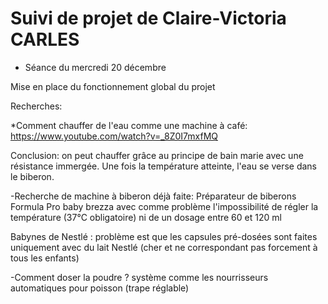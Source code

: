 # Suivi de projet de Claire-Victoria CARLES

 * Séance du mercredi 20 décembre

Mise en place du fonctionnement global du projet


Recherches:

  *Comment chauffer de l'eau comme une machine à café: https://www.youtube.com/watch?v=_8Z0I7mxfMQ 
  
  Conclusion: on peut chauffer grâce au principe de bain marie avec une résistance immergée. Une fois la température atteinte, l'eau se verse dans le biberon.
  
  -Recherche de machine à biberon déjà faite: 
  Préparateur de biberons Formula Pro baby brezza avec comme problème l'impossibilité de régler la température (37°C obligatoire) ni de un dosage entre 60 et 120 ml
  
  Babynes de Nestlé : problème est que les capsules pré-dosées sont faites uniquement avec du lait Nestlé (cher et ne correspondant pas forcement à tous les enfants)
  
  -Comment doser la poudre ? système comme les nourrisseurs automatiques pour poisson (trape réglable)
  
  
  
    
      
  
  

